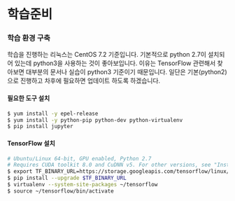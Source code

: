 # 학습준비
### 학습 환경 구축
학습을 진행하는 리눅스는 CentOS 7.2 기준입니다. 기본적으로 python 2.7이 설치되어 있는데 python3을 사용하는 것이 좋아보입니다. 이유는 TensorFlow 관련해서 찾아보면 대부분의 문서나 실습이 python3 기준이기 때문입니다. 일단은 기본(python2)으로 진행하고 차후에 필요하면 업데이트 하도록 하겠습니다.

#### 필요한 도구 설치

```bash
$ yum install -y epel-release
$ yum install -y python-pip python-dev python-virtualenv
$ pip install jupyter
```


#### TensorFlow 설치

```bash
# Ubuntu/Linux 64-bit, GPU enabled, Python 2.7
# Requires CUDA toolkit 8.0 and CuDNN v5. For other versions, see "Install from sources" below.
$ export TF_BINARY_URL=https://storage.googleapis.com/tensorflow/linux/gpu/tensorflow-0.11.0rc2-cp27-none-linux_x86_64.whl
$ pip install --upgrade $TF_BINARY_URL
$ virtualenv --system-site-packages ~/tensorflow
$ source ~/tensorflow/bin/activate
```
